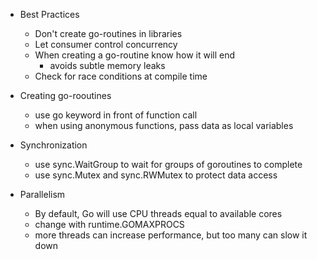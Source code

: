 - Best Practices 
    - Don't create go-routines in libraries
    - Let consumer control concurrency
    - When creating a go-routine know how it will end
        - avoids subtle memory leaks
    - Check for race conditions at compile time


- Creating go-rooutines
    - use go keyword in front of function call
    - when using anonymous functions, pass data as local variables

- Synchronization
    - use sync.WaitGroup to wait for groups of goroutines to complete
    - use sync.Mutex and sync.RWMutex to protect data access

- Parallelism
    - By default, Go will use CPU threads equal to available cores
    - change with runtime.GOMAXPROCS
    - more threads can increase performance, but too many can slow it down


